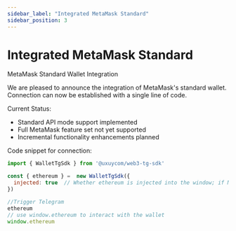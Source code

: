 ```yaml
---
sidebar_label: "Integrated MetaMask Standard"
sidebar_position: 3
---
```


# Integrated MetaMask Standard

MetaMask Standard Wallet Integration

We are pleased to announce the integration of MetaMask's standard wallet. Connection can now be established with a single line of code.

Current Status:
- Standard API mode support implemented
- Full MetaMask feature set not yet supported
- Incremental functionality enhancements planned

Code snippet for connection:
```javascript
import { WalletTgSdk } from '@uxuycom/web3-tg-sdk'

const { ethereum } =  new WalletTgSdk({ 
  injected: true  // Whether ethereum is injected into the window; if MetaMask is present, it will not be injected.
})

//Trigger Telegram
ethereum
// use window.ethereum to interact with the wallet
window.ethereum

```

